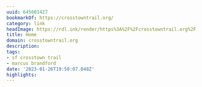 ```yaml
---
uuid: 645601427
bookmarkOf: https://crosstowntrail.org/
category: link
headImage: https://rdl.ink/render/https%3A%2F%2Fcrosstowntrail.org%2F
title: Home
domain: crosstowntrail.org
description: 
tags:
- sf crosstown trail
- marcus brandford
date: '2023-01-26T19:50:07.048Z'
highlights: 
---
```



